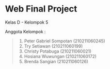 # Web Final Project

Kelas D - Kelompok 5

Anggota Kelompok : 

> 1. Peter Gabriel Sompotan (210211060245)
> 2. Try Setiawan (210211060199)
> 3. Christy Potabuga (210211060021)
> 4. Hosiana Wuwungan (210211060172)
> 5. Brenda Sangian (210211060126)
 
